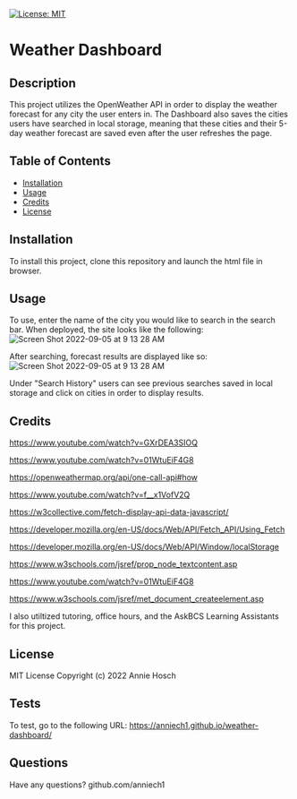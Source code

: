 
[![License: MIT](https://img.shields.io/badge/License-MIT-yellow.svg)](https://opensource.org/licenses/MIT)

# Weather Dashboard
## Description
This project utilizes the OpenWeather API in order to display the weather forecast for any city the user enters in. The Dashboard also saves the cities users have searched in local storage, meaning that these cities and their 5-day weather forecast are saved even after the user refreshes the page.

## Table of Contents
- [Installation](#installation)
- [Usage](#usage)
- [Credits](#credits)
- [License](#license)


## Installation
To install this project, clone this repository and launch the html file in browser.

## Usage
To use, enter the name of the city you would like to search in the search bar. When deployed, the site looks like the following:
![Screen Shot 2022-09-05 at 9 13 28 AM](https://user-images.githubusercontent.com/107431063/188458093-0af38c30-b933-44db-a8f8-e58a06f3c3ae.png)

After searching, forecast results are displayed like so: 
![Screen Shot 2022-09-05 at 9 13 28 AM](https://user-images.githubusercontent.com/107431063/188462059-abcfa74d-61ec-40e4-91c5-07bf082e2ea9.png)


Under "Search History" users can see previous searches saved in local storage and click on cities in order to display results.
                           
## Credits 
https://www.youtube.com/watch?v=GXrDEA3SIOQ

https://www.youtube.com/watch?v=01WtuEiF4G8

https://openweathermap.org/api/one-call-api#how

https://www.youtube.com/watch?v=f__x1VofV2Q

https://w3collective.com/fetch-display-api-data-javascript/

https://developer.mozilla.org/en-US/docs/Web/API/Fetch_API/Using_Fetch

https://developer.mozilla.org/en-US/docs/Web/API/Window/localStorage

https://www.w3schools.com/jsref/prop_node_textcontent.asp

https://www.youtube.com/watch?v=01WtuEiF4G8

https://www.w3schools.com/jsref/met_document_createelement.asp

I also utiltized tutoring, office hours, and the AskBCS Learning Assistants for this project.


## License
MIT License Copyright (c) 2022 Annie Hosch 

## Tests
To test, go to the following URL:  https://anniech1.github.io/weather-dashboard/


## Questions
Have any questions?
github.com/anniech1          
 